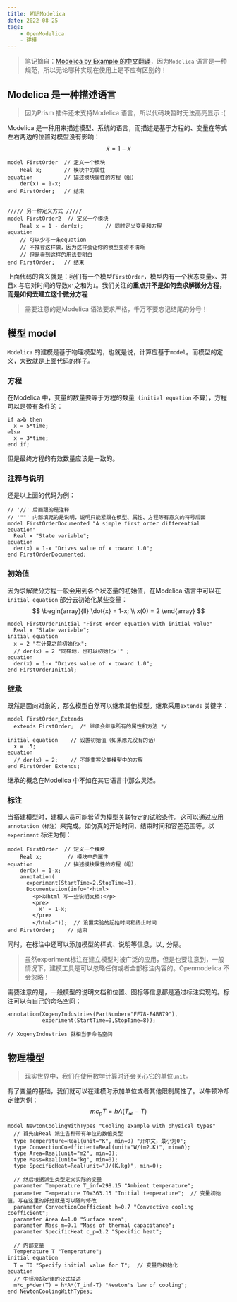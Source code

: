 ```yaml
---
title: 初识Modelica    
date: 2022-08-25   
tags:   
    - OpenModelica  
    - 建模
---
```



> 笔记摘自：[Modelica by Example 的中文翻译](http://modelicabyexample.globalcrown.com.cn/)，因为`Modelica` 语言是一种规范，所以无论哪种实现在使用上是不应有区别的！  

<!-- more -->
## Modelica 是一种描述语言  
> 因为Prism 插件还未支持Modelica 语言，所以代码块暂时无法高亮显示 :(

Modelica 是一种用来描述模型、系统的语言，而描述是基于方程的、变量在等式左右两边的位置对模型没有影响：  
$$\dot{x} = 1-x$$
```modelica  
model FirstOrder  // 定义一个模块
    Real x;       // 模块中的属性
equation          // 描述模块属性的方程（组）
    der(x) = 1-x;  
end FirstOrder;   // 结束


///// 另一种定义方式 /////
model FirstOrder2  // 定义一个模块
    Real x = 1 - der(x);       // 同时定义变量和方程
equation          
    // 可以少写一条equation  
    // 不推荐这样做，因为这样会让你的模型变得不清晰  
    // 但是看到这样的用法要明白
end FirstOrder;   // 结束
```
上面代码的含义就是：我们有一个模型`FirstOrder`，模型内有一个状态变量`x`、并且`x` 与它对时间的导数`x'`之和为`1`。我们关注的**重点并不是如何去求解微分方程，而是如何去建立这个微分方程**  
> 需要注意的是Modelica 语法要求严格，千万不要忘记结尾的分号！  

## 模型 model  
`Modelica` 的建模是基于物理模型的，也就是说，计算应基于`model`。而模型的定义，大致就是上面代码的样子。  

### 方程  
在Modelica 中，变量的数量要等于方程的数量（`initial equation` 不算），方程可以是带有条件的：  
```modelica  
if a>b then
  x = 5*time;
else
  x = 3*time;
end if;
```
但是最终方程的有效数量应该是一致的。  

### 注释与说明  
还是以上面的代码为例：  
```modelica
// '//' 后面跟的是注释  
// '""' 内部填充的是说明，说明只能紧跟在模型、属性、方程等有意义的符号后面
model FirstOrderDocumented "A simple first order differential equation"
  Real x "State variable";
equation
  der(x) = 1-x "Drives value of x toward 1.0";
end FirstOrderDocumented;
```

### 初始值  
因为求解微分方程一般会用到各个状态量的初始值，在Modelica 语言中可以在`initial equation` 部分去初始化某些变量：    
$$
\begin{array}{ll}    
    \dot{x} = 1-x;  \\  
    x(0) = 2
\end{array}
$$
```modelica  
model FirstOrderInitial "First order equation with initial value"
  Real x "State variable";
initial equation
  x = 2 "在计算之前初始化x";  
  // der(x) = 2 "同样地，也可以初始化x'" ;
equation
  der(x) = 1-x "Drives value of x toward 1.0";
end FirstOrderInitial;
```

### 继承  
既然是面向对象的，那么模型自然可以继承其他模型。继承采用`extends` 关键字：  
```modelica  
model FirstOrder_Extends  
  extends FirstOrder;  /* 继承会继承所有的属性和方法 */
  
initial equation    // 设置初始值（如果原先没有的话）
  x = .5;
equation
  // der(x) = 2;    // 不能重写父类模型中的方程
end FirstOrder_Extends;
```
继承的概念在Modelica 中不如在其它语言中那么灵活。 

### 标注  
当搭建模型时，建模人员可能希望为模型关联特定的试验条件。这可以通过应用`annotation（标注）`来完成。如仿真的开始时间、结束时间和容差范围等。以`experiment` 标注为例：  
```modelica  
model FirstOrder  // 定义一个模块
    Real x;        // 模块中的属性
equation          // 描述模块属性的方程（组）
    der(x) = 1-x;  
    annotation(
      experiment(StartTime=2,StopTime=8),
      Documentation(info="<html>
        <p>以html 写一些说明文档:</p>
        <pre>
          x' = 1-x;
        </pre>
        </html>"));  // 设置实验的起始时间和终止时间
end FirstOrder;    // 结束
```

同时，在标注中还可以添加模型的样式、说明等信息，以`,` 分隔。  
> 虽然experiment标注在建立模型时被广泛的应用，但是也要注意到，一般情况下，建模工具是可以忽略任何或者全部标注内容的。Openmodelica 不会忽略！

需要注意的是，一般模型的说明文档和位置、图标等信息都是通过标注实现的。标注可以有自己的命名空间：  
```modelica  
annotation(XogenyIndustries(PartNumber="FF78-E4B879"),
           experiment(StartTime=0,StopTime=8));

// XogenyIndustries 就相当于命名空间
```

## 物理模型  
> 现实世界中，我们在使用数学计算时还会关心它的单位`unit`。  

有了变量的基础，我们就可以在建模时添加单位或者其他限制属性了。以牛顿冷却定律为例：  
$$m c_p \dot{T} = h A (T_{\infty} - T)$$  

```modelica  
model NewtonCoolingWithTypes "Cooling example with physical types"
  // 首先由Real 派生各种带有单位的数值类型
  type Temperature=Real(unit="K", min=0) "开尔文，最小为0";
  type ConvectionCoefficient=Real(unit="W/(m2.K)", min=0);
  type Area=Real(unit="m2", min=0);
  type Mass=Real(unit="kg", min=0);
  type SpecificHeat=Real(unit="J/(K.kg)", min=0);

  // 然后根据派生类型定义实际的变量
  parameter Temperature T_inf=298.15 "Ambient temperature";
  parameter Temperature T0=363.15 "Initial temperature";  // 变量初始值，写在这里的好处就是可以随时修改
  parameter ConvectionCoefficient h=0.7 "Convective cooling coefficient";
  parameter Area A=1.0 "Surface area";
  parameter Mass m=0.1 "Mass of thermal capacitance";
  parameter SpecificHeat c_p=1.2 "Specific heat";

  // 内部变量
  Temperature T "Temperature";
initial equation
  T = T0 "Specify initial value for T";  // 变量的初始化
equation
  // 牛顿冷却定律的公式描述  
  m*c_p*der(T) = h*A*(T_inf-T) "Newton's law of cooling";
end NewtonCoolingWithTypes;
```
